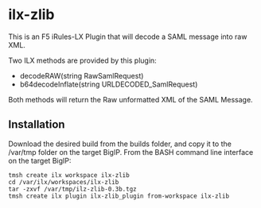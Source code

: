 # ilx-zlib
This is an F5 iRules-LX Plugin that will decode a SAML message into raw XML.

Two ILX methods are provided by this plugin:
 * decodeRAW(string RawSamlRequest)
 * b64decodeInflate(string URLDECODED_SamlRequest)
 
Both methods will return the Raw unformatted XML of the SAML Message.

## Installation
Download the desired build from the builds folder, and copy it to the /var/tmp folder on the target BigIP.
From the BASH command line interface on the target BigIP:
```
tmsh create ilx workspace ilx-zlib
cd /var/ilx/workspaces/ilx-zlib
tar -zxvf /var/tmp/ilz-zlib-0.3b.tgz
tmsh create ilx plugin ilx-zlib_plugin from-workspace ilx-zlib
```
